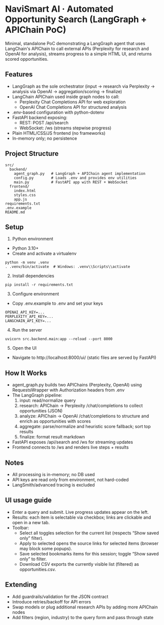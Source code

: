 # NaviSmart AI · Automated Opportunity Search (LangGraph + APIChain PoC)

Minimal, standalone PoC demonstrating a LangGraph agent that uses LangChain's APIChain to call external APIs (Perplexity for research and OpenAI for analysis), streams progress to a simple HTML UI, and returns scored opportunities.

## Features

- LangGraph as the sole orchestrator (input → research via Perplexity → analysis via OpenAI → aggregation/scoring → finalize)
- LangChain APIChain used inside graph nodes to call:
  - Perplexity Chat Completions API for web exploration
  - OpenAI Chat Completions API for structured analysis
- .env-based configuration with python-dotenv
- FastAPI backend exposing:
  - REST: POST /api/search
  - WebSocket: /ws (streams stepwise progress)
- Plain HTML/CSS/JS frontend (no frameworks)
- In-memory only; no persistence

## Project Structure

```
src/
  backend/
    agent_graph.py   # LangGraph + APIChain agent implementation
    config.py        # Loads .env and provides env utilities
    main.py          # FastAPI app with REST + WebSocket
  frontend/
    index.html
    styles.css
    app.js
requirements.txt
.env.example
README.md
```

## Setup

1) Python environment
- Python 3.10+
- Create and activate a virtualenv

```
python -m venv .venv
. .venv/bin/activate  # Windows: .venv\\Scripts\\activate
```

2) Install dependencies
```
pip install -r requirements.txt
```

3) Configure environment
- Copy .env.example to .env and set your keys
```
OPENAI_API_KEY=...
PERPLEXITY_API_KEY=...
LANGCHAIN_API_KEY=...
```

4) Run the server
```
uvicorn src.backend.main:app --reload --port 8000
```

5) Open the UI
- Navigate to http://localhost:8000/ui/ (static files are served by FastAPI)

## How It Works

- agent_graph.py builds two APIChains (Perplexity, OpenAI) using RequestsWrapper with Authorization headers from .env
- The LangGraph pipeline:
  1. input: read/normalize query
  2. research: APIChain → Perplexity /chat/completions to collect opportunities (JSON)
  3. analyze: APIChain → OpenAI /chat/completions to structure and enrich as opportunities with scores
  4. aggregate: parse/normalize and heuristic score fallback; sort top results
  5. finalize: format result markdown
- FastAPI exposes /api/search and /ws for streaming updates
- Frontend connects to /ws and renders live steps + results

## Notes

- All processing is in-memory; no DB used
- API keys are read only from environment, not hard-coded
- LangSmith/advanced tracing is excluded

## UI usage guide

- Enter a query and submit. Live progress updates appear on the left.
- Results: each item is selectable via checkbox; links are clickable and open in a new tab.
- Toolbar:
  - Select all toggles selection for the current list (respects “Show saved only” filter).
  - Apply to selected opens the source links for selected items (browser may block some popups).
  - Save selected bookmarks items for this session; toggle “Show saved only” to filter.
  - Download CSV exports the currently visible list (filtered) as opportunities.csv.

## Extending

- Add guardrails/validation for the JSON contract
- Introduce retries/backoff for API errors
- Swap models or plug additional research APIs by adding more APIChain nodes
- Add filters (region, industry) to the query form and pass through state


